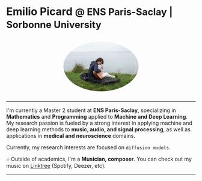 # Emilio Picard <span style="font-size: 0.9em;">@ ENS Paris-Saclay | Sorbonne University
<div align="center">
  <img src="./profile_picture.jpeg" alt="Emilio Picard" width="200" style="border-radius: 100%; margin: 10px;">
</div>

---

I'm currently a Master 2 student at **ENS Paris-Saclay**, specializing in **Mathematics** and **Programming** applied to **Machine and Deep Learning**. My research passion is fueled by a strong interest in applying machine and deep learning methods to **music, audio, and signal processing**, as well as applications in **medical and neuroscience** domains.

Currently, my research interests are focused on `diffusion models`.

🎶 Outside of academics, I'm a **Musician, composer**. You can check out my music on [Linktree](https://linktr.ee/soleer) (Spotify, Deezer, etc).

---
